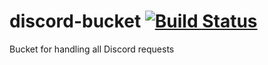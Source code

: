 # discord-bucket [![Build Status](https://travis-ci.com/oxylbot/discord-bucket.svg?branch=master)](https://travis-ci.com/oxylbot/discord-bucket)
Bucket for handling all Discord requests